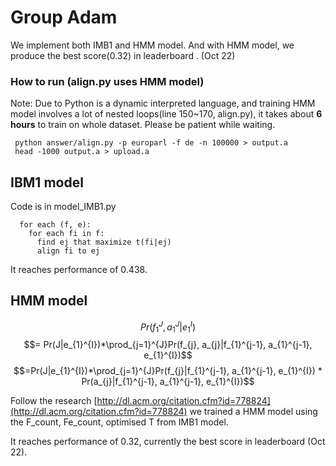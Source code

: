 # Group Adam
We implement both IMB1 and HMM model. And with HMM model, we produce the best score(0.32) in leaderboard . (Oct 22)

### How to run (align.py uses HMM model)
Note: Due to Python is a dynamic interpreted language, and training HMM model involves a lot of nested loops(line 150~170, align.py), it takes about **6 hours** to train on whole dataset. Please be patient while waiting.

     python answer/align.py -p europarl -f de -n 100000 > output.a
     head -1000 output.a > upload.a

## IBM1 model
Code is in model_IMB1.py

      for each (f, e):
        for each fi in f:
          find ej that maximize t(fi|ej)
          align fi to ej

It reaches performance of 0.438.

## HMM model
$$Pr(f_{1}^{J}, a_{1}^{J}|e_{1}^{I})$$
$$= Pr(J|e_{1}^{I})*\prod_{j=1}^{J}Pr(f_{j}, a_{j}|f_{1}^{j-1}, a_{1}^{j-1}, e_{1}^{I})$$
$$=Pr(J|e_{1}^{I})*\prod_{j=1}^{J}Pr(f_{j}|f_{1}^{j-1}, a_{1}^{j-1}, e_{1}^{I}) * Pr(a_{j}|f_{1}^{j-1}, a_{1}^{j-1}, e_{1}^{I})$$

Follow the research [http://dl.acm.org/citation.cfm?id=778824](http://dl.acm.org/citation.cfm?id=778824) we trained a HMM model using the F_count, Fe_count, optimised T from IMB1 model.

It reaches performance of 0.32, currently the best score in leaderboard (Oct 22).
